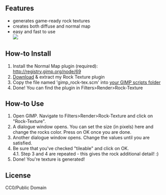 ## Features
* generates game-ready rock textures
* creates both diffuse and normal map
* easy and fast to use  
![](http://orig10.deviantart.net/603e/f/2015/186/6/f/example3_by_rick_tinyworlds-d901hbe.jpg) 
 
## How-to Install
1. Install the Normal Map plugin (required): http://registry.gimp.org/node/69
2. [Download](https://github.com/tinyworlds/Rock-Texture-Generator/zipball/master) & extract my Rock Texture plugin
3. Copy the file named 'gimp_rock-tex.scm' into [your GIMP scripts folder](http://docs.gimp.org/en/install-script-fu.html)
4. Done! You can find the plugin in Filters>Render>Rock-Texture

## How-to Use
1. Open GIMP. Navigate to Filters>Render>Rock-Texture and click on "Rock-Texture".
2. A dialogue window opens. You can set the size (in pixels) here and change the rocks color. Press on OK once you are done.
3. Another dialogue window opens. Change the values until you are satisfied.
4. Be sure that you've checked "tileable" and click on OK.  
4.1. Step 3 and 4 are repeated - this gives the rock additional detail! :)  
5. Done! You're texture is generated!

## License
CC0/Public Domain
